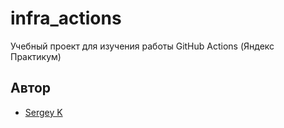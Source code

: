 # infra_actions
Учебный проект для изучения работы GitHub Actions (Яндекс Практикум)

## Автор
- [Sergey K](https://github.com/gapa64)

